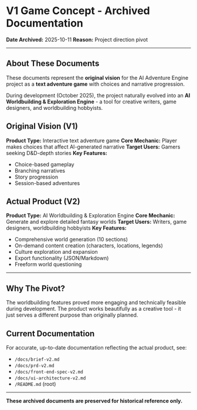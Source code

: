 # V1 Game Concept - Archived Documentation

**Date Archived:** 2025-10-11
**Reason:** Project direction pivot

---

## About These Documents

These documents represent the **original vision** for the AI Adventure Engine project as a **text adventure game** with choices and narrative progression.

During development (October 2025), the project naturally evolved into an **AI Worldbuilding & Exploration Engine** - a tool for creative writers, game designers, and worldbuilding hobbyists.

## Original Vision (V1)

**Product Type:** Interactive text adventure game
**Core Mechanic:** Player makes choices that affect AI-generated narrative
**Target Users:** Gamers seeking D&D-depth stories
**Key Features:**
- Choice-based gameplay
- Branching narratives
- Story progression
- Session-based adventures

## Actual Product (V2)

**Product Type:** AI Worldbuilding & Exploration Engine
**Core Mechanic:** Generate and explore detailed fantasy worlds
**Target Users:** Writers, game designers, worldbuilding hobbyists
**Key Features:**
- Comprehensive world generation (10 sections)
- On-demand content creation (characters, locations, legends)
- Culture exploration and expansion
- Export functionality (JSON/Markdown)
- Freeform world questioning

---

## Why The Pivot?

The worldbuilding features proved more engaging and technically feasible during development. The product works beautifully as a creative tool - it just serves a different purpose than originally planned.

## Current Documentation

For accurate, up-to-date documentation reflecting the actual product, see:
- `/docs/brief-v2.md`
- `/docs/prd-v2.md`
- `/docs/front-end-spec-v2.md`
- `/docs/ui-architecture-v2.md`
- `/README.md` (root)

---

**These archived documents are preserved for historical reference only.**
